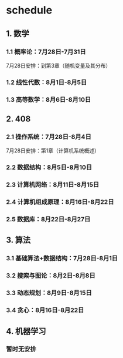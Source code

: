 # schedule

## 1. 数学

### 1.1 概率论：7月28日-7月31日

7月28日安排：到第3章（随机变量及其分布）

### 1.2 线性代数：8月1日-8月5日

### 1.3 高等数学：8月6日-8月10日

## 2. 408

### 2.1 操作系统：7月28日-8月4日

7月28日安排：第1章（计算机系统概述）

### 2.2 数据结构：8月5日-8月10日

### 2.3 计算机网络：8月11日-8月15日

### 2.4 计算机组成原理：8月16日-8月22日

### 2.5 数据库：8月22日-8月27日

## 3. 算法

### 3.1 基础算法+数据结构：7月28日-8月1日

### 3.2 搜索与图论：8月2日-8月8日

### 3.3 动态规划：8月9日-8月15日

### 3.4 贪心：8月16日-8月22日

## 4. 机器学习

### 暂时无安排


